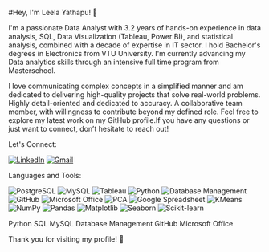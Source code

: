 #Hey, I'm Leela Yathapu! 👋

I'm a passionate Data Analyst with 3.2 years of hands-on experience in data analysis, SQL, Data Visualization (Tableau, Power BI), and statistical analysis, combined with a decade of expertise in IT sector. 
I hold Bachelor's  degrees in Electronics from VTU University. I'm currently advancing my Data analytics skills through an intensive full time program from Masterschool.

I love communicating complex concepts in a simplified manner and am dedicated to delivering high-quality projects that solve real-world problems. 
Highly detail-oriented and dedicated to accuracy. A collaborative team member, with willingness to contribute beyond my defined role.
Feel free to explore my latest work on my GitHub profile.If you have any questions or just want to connect, don’t hesitate to reach out!

Let's Connect: 

[![LinkedIn](https://img.shields.io/badge/-LinkedIn-0A66C2?style=flat&logo=linkedin&logoColor=white)](https://www.linkedin.com/in/leelayathapu)
[![Gmail](https://img.shields.io/badge/-Gmail-EA4335?style=flat&logo=gmail&logoColor=white)](mailto:lvsry2020@gmail.com)

Languages and Tools:

![PostgreSQL](https://img.shields.io/badge/-PostgreSQL-4169E1?style=flat&logo=postgresql&logoColor=white)
![MySQL](https://img.shields.io/badge/-MySQL-4479A1?style=flat&logo=mysql&logoColor=white)
![Tableau](https://img.shields.io/badge/-Tableau-E97627?style=flat&logo=tableau&logoColor=white)
![Python](https://img.shields.io/badge/-Python-3776AB?style=flat&logo=python&logoColor=white)
![Database Management](https://img.shields.io/badge/-Database%20Management-003B57?style=flat&logo=databricks&logoColor=white)
![GitHub](https://img.shields.io/badge/-GitHub-181717?style=flat&logo=github&logoColor=white)
![Microsoft Office](https://img.shields.io/badge/-Microsoft%20Office-D83B01?style=flat&logo=microsoft-office&logoColor=white)
![PCA](https://img.shields.io/badge/-PCA-008080?style=flat&logo=matrix&logoColor=white)
![Google Spreadsheet](https://img.shields.io/badge/-Google%20Spreadsheet-34A853?style=flat&logo=google-sheets&logoColor=white)
![KMeans](https://img.shields.io/badge/-KMeans-3776AB?style=flat&logo=scikit-learn&logoColor=white)
![NumPy](https://img.shields.io/badge/-NumPy-013243?style=flat&logo=numpy&logoColor=white)
![Pandas](https://img.shields.io/badge/-Pandas-150458?style=flat&logo=pandas&logoColor=white)
![Matplotlib](https://img.shields.io/badge/-Matplotlib-3776AB?style=flat&logo=python&logoColor=white)
![Seaborn](https://img.shields.io/badge/-Seaborn-2F4F4F?style=flat&logo=python&logoColor=white)
![Scikit-learn](https://img.shields.io/badge/-Scikit--learn-F7931E?style=flat&logo=scikit-learn&logoColor=white)


Python SQL MySQL  Database Management  GitHub  Microsoft Office 

Thank you for visiting my profile! 🌟
